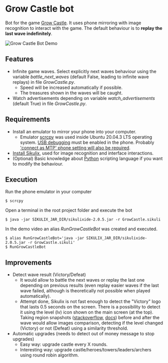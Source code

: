 # Grow Castle bot
Bot for the game [Grow Castle](https://play.google.com/store/apps/details?id=com.raongames.growcastle&hl=en&gl=US).
It uses phone mirroring with image recognition to interact with the game. The default behaviour is to **replay the last wave indefinitely**.

![Grow Castle Bot Demo](./demo/Demo.gif)


## Features
-  Infinite game waves. Select explicitly next waves behaviour using the variable *battle_next_waves* (default False, leading to infinite wave replays) in file *GrowCastle.py*.
    - Speed will be increased automatically if possible.
    - The treasures shown in the waves will be caught.
- Watch advertisements depending on variable *watch_advertisements* (default True) in file *GrowCastle.py*.


## Requirements
- Install an emulator to mirror your phone into your computer.
    - Emulator [scrcpy](https://github.com/Genymobile/scrcpy) was used inside Ubuntu 20.04.3 LTS operating system.
    [USB debugging](https://www.youtube.com/watch?v=Ucs34BkfPB0&t=25s) must be enabled in the phone. Probably ['connect as MTP' phone setting will also be required](https://stackoverflow.com/questions/28704636/insufficient-permissions-for-device-in-android-studio-workspace-running-in-opens).
- [Install Sikulix](http://sikulix.com/quickstart/), used for image recognition and interface interactions.
- (Optional) Basic knowledge about [Python](https://www.python.org/) scripting language if you want to modify the behaviour.


## Execution
Run the phone emulator in your computer
```console
$ scrcpy
```

Open a terminal in the root project folder and execute the bot
```console
$ java -jar SIKULIX_JAR_DIR/sikulixide-2.0.5.jar -r GrowCastle.sikuli
```

In the demo video an alias *RunGrowCastleBot* was created and executed.
```console
$ alias RunGrowCastleBot='java -jar SIKULIX_JAR_DIR/sikulixide-2.0.5.jar -r GrowCastle.sikuli'
$ RunGrowCastleBot
```

## Improvements
- Detect wave result (Victory/Defeat)
    - It would allow to battle the next waves or replay the last one depending on previous results (even replay easier waves if the last wave failed, although is theoretically not possible when played automatically).
    - Attempt done, Sikulix is not fast enough to detect the "Victory" logo that lasts 0.5 seconds on the screen. There is a possibility to detect it using the level (lv) icon shown on the main screen (at the top). Taking region snapshots ([stackoverflow](https://stackoverflow.com/questions/16745722/whats-the-command-to-take-a-picture-in-sikuli), [docs](http://doc.sikuli.org/screen.html#capturing)) before and after the wave would allow images comparison, detecting if the level changed (Victory) or not (Defeat) using a similarity threshold.
- Automatic upgrades (needs to detect out of money message to stop upgrades) 
    - Easy way: upgrade castle every X rounds.
    - Interesting way: upgrade castle/heroes/towers/leaders/archers using round robin algorithm.
